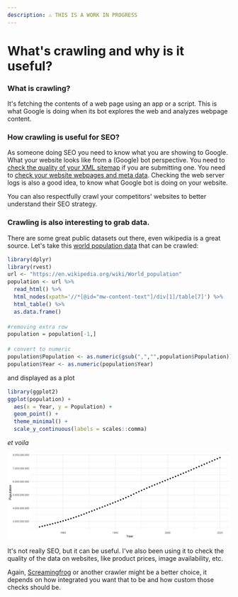 ```yaml
---
description: ⚠️ THIS IS A WORK IN PROGRESS
---
```


# What's crawling and why is it useful?

### What is crawling?

It's fetching the contents of a web page using an app or a script. This is what Google is doing when its bot explores the web and analyzes webpage content.

### How crawling is useful for SEO?

As someone doing SEO you need to know what you are showing to Google. What your website looks like from a \(Google\) bot perspective. You need to [check the quality of your XML sitemap](download-xml-sitemaps.md) if you are submitting one. You need to [check your website webpages and meta data](rcrawler.md). Checking the web server logs is also a good idea, to know what Google bot is doing on your website.

You can also respectfully crawl your competitors' websites to better understand their SEO strategy.

### Crawling is also interesting to grab data. 

There are some great public datasets out there, even wikipedia is a great source. Let's take this [world population data](https://en.wikipedia.org/wiki/World_population) that can be crawled:  


```r
library(dplyr)
library(rvest)
url <- "https://en.wikipedia.org/wiki/World_population"
population <- url %>%
  read_html() %>%
  html_nodes(xpath='//*[@id="mw-content-text"]/div[1]/table[7]') %>%
  html_table() %>%
  as.data.frame()

#removing extra row
population = population[-1,]

# convert to numeric
population$Population <- as.numeric(gsub(",","",population$Population))
population$Year <- as.numeric(population$Year)


```

and displayed as a plot

```r
library(ggplot2)
ggplot(population) +
  aes(x = Year, y = Population) +
  geom_point() +
  theme_minimal() +
  scale_y_continuous(labels = scales::comma)
```

_et voila_

![](../.gitbook/assets/rplot02%20%281%29.png)

It's not really SEO, but it can be useful. I've also been using it to check the quality of the data on websites, like product prices, image availability, etc.

Again, [Screamingfrog](https://www.screamingfrog.co.uk/) or another crawler might be a better choice, it depends on how integrated you want that to be and how custom those checks should be.

#### 



